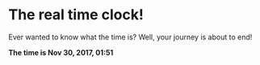 # The real time clock!

Ever wanted to know what the time is? Well, your journey is about to end!

**The time is Nov 30, 2017, 01:51**
